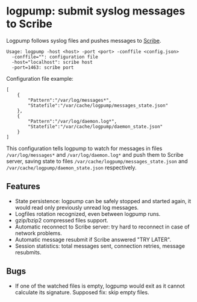 # logpump: submit syslog messages to Scribe

Logpump follows syslog files and pushes messages to [Scribe][].

	Usage: logpump -host <host> -port <port> -conffile <config.json>
	  -conffile="": configuration file
	  -host="localhost": scribe host
	  -port=1463: scribe port

Configuration file example:

	[
		{
			"Pattern":"/var/log/messages*",
			"Statefile":"/var/cache/logpump/messages_state.json"
		},
		{
			"Pattern":"/var/log/daemon.log*",
			"Statefile":"/var/cache/logpump/daemon_state.json"
		}
	]

This configuration tells logpump to watch for messages in files `/var/log/messages*` and `/var/log/daemon.log*` and push them to Scribe server, saving state to files `/var/cache/logpump/messages_state.json` and `/var/cache/logpump/daemon_state.json` respectively.

## Features

* State persistence: logpump can be safely stopped and started again, it would read only previously unread log messages.
* Logfiles rotation recognized, even between logpump runs.
* gzip/bzip2 compressed files support.
* Automatic reconnect to Scribe server: try hard to reconnect in case of network problems.
* Automatic message resubmit if Scribe answered "TRY LATER".
* Session statistics: total messages sent, connection retries, message resubmits.

## Bugs

* If one of the watched files is empty, logpump would exit as it cannot calculate its signature. Supposed fix: skip empty files.

[Scribe]: https://github.com/facebook/scribe